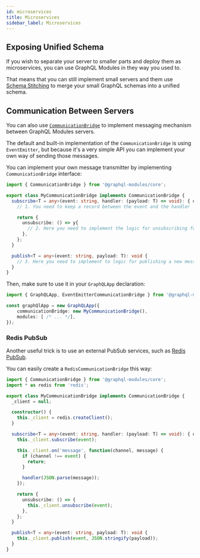 ```yaml
---
id: microservices
title: Microservices
sidebar_label: Microservices
---
```


## Exposing Unified Schema

If you wish to separate your server to smaller parts and deploy them as microservices, you can use GraphQL Modules in they way you used to.

That means that you can still implement small servers and them use [Schema Stitching](https://www.apollographql.com/docs/graphql-tools/schema-stitching.html) to merge your small GraphQL schemas into a unified schema.

## Communication Between Servers

You can also use [`CommunicationBridge`](/TODO) to implement messaging mechanism between GraphQL Modules servers.

The default and built-in implementation of the `CommunicationBridge` is using `EventEmitter`, but because it's a very simple API you can implement your own way of sending those messages.

You can implement your own message transmitter by implementing `CommunicationBridge` interface:

```typescript
import { CommunicationBridge } from '@graphql-modules/core';

export class MyCommunicationBridge implements CommunicationBridge {
  subscribe<T = any>(event: string, handler: (payload: T) => void): { unsubscribe: () => void } {
    // 1. You need to keep a record between the event and the handler

    return {
      unsubscribe: () => y{
        // 2. Here you need to implement the logic for unsubscribing for the event
      },
    };
  }

  publish<T = any>(event: string, payload: T): void {
    // 3. Here you need to implement to logic for publishing a new message
  }
}
```

Then, make sure to use it in your `GraphQLApp` declaration:

```typescript
import { GraphQLApp, EventEmitterCommunicationBridge } from '@graphql-modules/core';

const graphQlApp = new GraphQLApp({
    communicationBridge: new MyCommunicationBridge(),
    modules: [ /* ... */],
});
```

### Redis PubSub

Another useful trick is to use an external PubSub services, such as [Redis PubSub](https://redis.io/topics/pubsub).

You can easily create a `RedisCommunicationBridge` this way:

```typescript
import { CommunicationBridge } from '@graphql-modules/core';
import * as redis from 'redis';

export class MyCommunicationBridge implements CommunicationBridge {
  _client = null;

  constructor() {
    this._client = redis.createClient();
  }

  subscribe<T = any>(event: string, handler: (payload: T) => void): { unsubscribe: () => void } {
    this._client.subscribe(event);

    this._client.on('message', function(channel, message) {
      if (channel !== event) {
        return;
      }

      handler(JSON.parse(message));
    });

    return {
      unsubscribe: () => {
        this._client.unsubscribe(event);
      },
    };
  }

  publish<T = any>(event: string, payload: T): void {
    this._client.publish(event, JSON.stringify(payload));
  }
}
```

